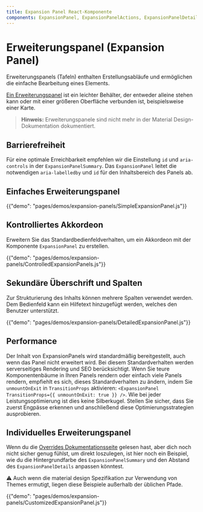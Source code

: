 ```yaml
---
title: Expansion Panel React-Komponente
components: ExpansionPanel, ExpansionPanelActions, ExpansionPanelDetails, ExpansionPanelSummary
---
```


# Erweiterungspanel (Expansion Panel)

<p class="description">Erweiterungspanels (Tafeln) enthalten Erstellungsabläufe und ermöglichen die einfache Bearbeitung eines Elements.</p>

[Ein Erweiterungspanel](https://material.io/archive/guidelines/components/expansion-panels.html) ist ein leichter Behälter, der entweder alleine stehen kann oder mit einer größeren Oberfläche verbunden ist, beispielsweise einer Karte.

> **Hinweis:** Erweiterungspanele sind nicht mehr in der Material Design-Dokumentation dokumentiert.

## Barrierefreiheit

Für eine optimale Erreichbarkeit empfehlen wir die Einstellung `id` und `aria-controls` in der `ExpansionPanelSummary`. Das `ExpansionPanel` leitet die notwendigen `aria-labelledby` und `id` für den Inhaltsbereich des Panels ab.

## Einfaches Erweiterungspanel

{{"demo": "pages/demos/expansion-panels/SimpleExpansionPanel.js"}}

## Kontrolliertes Akkordeon

Erweitern Sie das Standardbedienfeldverhalten, um ein Akkordeon mit der Komponente `ExpansionPanel` zu erstellen.

{{"demo": "pages/demos/expansion-panels/ControlledExpansionPanels.js"}}

## Sekundäre Überschrift und Spalten

Zur Strukturierung des Inhalts können mehrere Spalten verwendet werden. Dem Bedienfeld kann ein Hilfetext hinzugefügt werden, welches den Benutzer unterstützt.

{{"demo": "pages/demos/expansion-panels/DetailedExpansionPanel.js"}}

## Performance

Der Inhalt von ExpansionPanels wird standardmäßig bereitgestellt, auch wenn das Panel nicht erweitert wird. Bei diesem Standardverhalten werden serverseitiges Rendering und SEO berücksichtigt. Wenn Sie teure Komponentenbäume in Ihren Panels rendern oder einfach viele Panels rendern, empfiehlt es sich, dieses Standardverhalten zu ändern, indem Sie `unmountOnExit` in `TransitionProps` aktivieren: `<ExpansionPanel TransitionProps={{ unmountOnExit: true }} />`. Wie bei jeder Leistungsoptimierung ist dies keine Silberkugel. Stellen Sie sicher, dass Sie zuerst Engpässe erkennen und anschließend diese Optimierungsstrategien ausprobieren.

## Individuelles Erweiterungspanel

Wenn du die [Overrides Dokumentationsseite](/customization/overrides/) gelesen hast, aber dich noch nicht sicher genug fühlst, um direkt loszulegen, ist hier noch ein Beispiel, wie du die Hintergrundfarbe des `ExpansionPanelSummary` und den Abstand des `ExpansionPanelDetails` anpassen könntest.

⚠️ Auch wenn die material design Spezifikation zur Verwendung von Themes ermutigt, liegen diese Beispiele außerhalb der üblichen Pfade.

{{"demo": "pages/demos/expansion-panels/CustomizedExpansionPanel.js"}}
